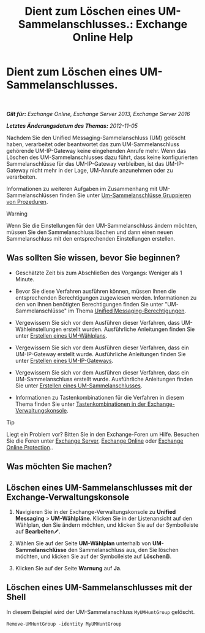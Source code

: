 ﻿---
title: 'Dient zum Löschen eines UM-Sammelanschlusses.: Exchange Online Help'
TOCTitle: Dient zum Löschen eines UM-Sammelanschlusses.
ms:assetid: 11ac102d-b58d-486c-85b6-e096428e556d
ms:mtpsurl: https://technet.microsoft.com/de-de/library/Aa996318(v=EXCHG.150)
ms:contentKeyID: 50554777
ms.date: 05/23/2018
mtps_version: v=EXCHG.150
ms.translationtype: MT
---

# Dient zum Löschen eines UM-Sammelanschlusses.

 

_**Gilt für:** Exchange Online, Exchange Server 2013, Exchange Server 2016_

_**Letztes Änderungsdatum des Themas:** 2012-11-05_

Nachdem Sie den Unified Messaging-Sammelanschluss (UM) gelöscht haben, verarbeitet oder beantwortet das zum UM-Sammelanschluss gehörende UM-IP-Gateway keine eingehenden Anrufe mehr. Wenn das Löschen des UM-Sammelanschlusses dazu führt, dass keine konfigurierten Sammelanschlüsse für das UM-IP-Gateway verbleiben, ist das UM-IP-Gateway nicht mehr in der Lage, UM-Anrufe anzunehmen oder zu verarbeiten.

Informationen zu weiteren Aufgaben im Zusammenhang mit UM-Sammelanschlüssen finden Sie unter [Um-Sammelanschlüsse Gruppieren von Prozeduren](https://technet.microsoft.com/de-de/library/JJ851063(v=EXCHG.150)).


> [!WARNING]
> Wenn Sie die Einstellungen für den UM-Sammelanschluss ändern möchten, müssen Sie den Sammelanschluss löschen und dann einen neuen Sammelanschluss mit den entsprechenden Einstellungen erstellen.



## Was sollten Sie wissen, bevor Sie beginnen?

  - Geschätzte Zeit bis zum Abschließen des Vorgangs: Weniger als 1 Minute.

  - Bevor Sie diese Verfahren ausführen können, müssen Ihnen die entsprechenden Berechtigungen zugewiesen werden. Informationen zu den von Ihnen benötigten Berechtigungen finden Sie unter "UM-Sammelanschlüsse" im Thema [Unified Messaging-Berechtigungen](unified-messaging-permissions-exchange-2013-help.md).

  - Vergewissern Sie sich vor dem Ausführen dieser Verfahren, dass UM-Wähleinstellungen erstellt wurden. Ausführliche Anleitungen finden Sie unter [Erstellen eines UM-Wählplans](https://technet.microsoft.com/de-de/library/Bb123819(v=EXCHG.150)).

  - Vergewissern Sie sich vor dem Ausführen dieser Verfahren, dass ein UM-IP-Gateway erstellt wurde. Ausführliche Anleitungen finden Sie unter [Erstellen eines UM-IP-Gateways](https://technet.microsoft.com/de-de/library/Aa998045(v=EXCHG.150)).

  - Vergewissern Sie sich vor dem Ausführen dieser Verfahren, dass ein UM-Sammelanschluss erstellt wurde. Ausführliche Anleitungen finden Sie unter [Erstellen eines UM-Sammelanschlusses](https://technet.microsoft.com/de-de/library/Aa997679(v=EXCHG.150)).

  - Informationen zu Tastenkombinationen für die Verfahren in diesem Thema finden Sie unter [Tastenkombinationen in der Exchange-Verwaltungskonsole](keyboard-shortcuts-in-the-exchange-admin-center-exchange-online-protection-help.md).


> [!TIP]
> Liegt ein Problem vor? Bitten Sie in den Exchange-Foren um Hilfe. Besuchen Sie die Foren unter <A href="https://go.microsoft.com/fwlink/p/?linkid=60612">Exchange Server</A>, <A href="https://go.microsoft.com/fwlink/p/?linkid=267542">Exchange Online</A> oder <A href="https://go.microsoft.com/fwlink/p/?linkid=285351">Exchange Online Protection</A>..



## Was möchten Sie machen?

## Löschen eines UM-Sammelanschlusses mit der Exchange-Verwaltungskonsole

1.  Navigieren Sie in der Exchange-Verwaltungskonsole zu **Unified Messaging** \> **UM-Wählpläne**. Klicken Sie in der Listenansicht auf den Wählplan, den Sie ändern möchten, und klicken Sie auf der Symbolleiste auf **Bearbeiten**![Bearbeitungssymbol](images/Bb124582.6f53ccb2-1f13-4c02-bea0-30690e6ea71d(EXCHG.150).gif "Bearbeitungssymbol").

2.  Wählen Sie auf der Seite **UM-Wählplan** unterhalb von **UM-Sammelanschlüsse** den Sammelanschluss aus, den Sie löschen möchten, und klicken Sie auf der Symbolleiste auf **Löschen**![Löschen (Symbol)](images/JJ657511.14f639f6-61e8-4418-bbfb-0db14de9d2f5(EXCHG.150).gif "Löschen (Symbol)").

3.  Klicken Sie auf der Seite **Warnung** auf **Ja**.

## Löschen eines UM-Sammelanschlusses mit der Shell

In diesem Beispiel wird der UM-Sammelanschluss `MyUMHuntGroup` gelöscht.

    Remove-UMHuntGroup -identity MyUMHuntGroup

